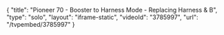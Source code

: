 {
    "title": "Pioneer 70 - Booster to Harness Mode - Replacing Harness & B",
    "type": "solo",
    "layout": "iframe-static",
    "videoId": "3785997",
    "url": "\/tvpembed\/3785997"
}